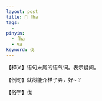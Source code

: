 ```yaml
---
layout: post
title: 𠲎 fha
tags:
  - 
pinyin: 
  - fha
  - va
keyword: 伐
---
```


【释义】语句末尾的语气词。表示疑问。            

【例句】就搿能介样子弄，好~？                

【俗字】伐          
